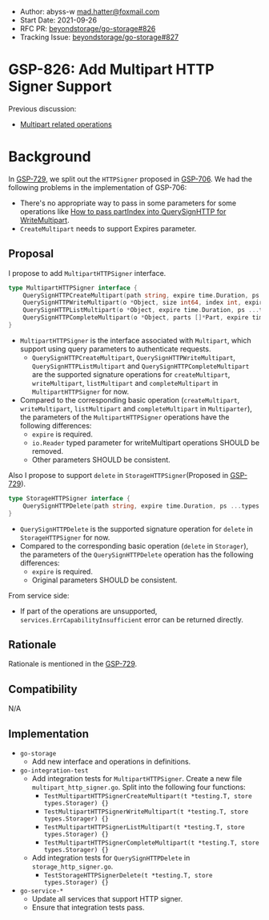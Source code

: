 - Author: abyss-w <mad.hatter@foxmail.com>
- Start Date: 2021-09-26
- RFC PR: [beyondstorage/go-storage#826](https://github.com/beyondstorage/go-storage/pull/826)
- Tracking Issue: [beyondstorage/go-storage#827](https://github.com/beyondstorage/go-storage/issues/827)

# GSP-826: Add Multipart HTTP Signer Support

Previous discussion:

- [Multipart related operations ](https://forum.beyondstorage.io/t/topic/226)

# Background

In [GSP-729](https://github.com/beyondstorage/go-storage/blob/master/docs/rfcs/729-redesign-http-signer.md), we split out the `HTTPSigner` proposed in [GSP-706](https://github.com/beyondstorage/go-storage/blob/master/docs/rfcs/706-support-http-signer.md). We had the following problems in the implementation of GSP-706:

- There's no appropriate way to pass in some parameters for some operations like [How to pass partIndex into QuerySignHTTP for WriteMultipart](https://forum.beyondstorage.io/t/how-to-pass-partindex-into-querysignhttp-for-writemultipart/192).
- `CreateMultipart` needs to support Expires parameter.

## Proposal

I propose to add `MultipartHTTPSigner` interface.

```go
type MultipartHTTPSigner interface {
    QuerySignHTTPCreateMultipart(path string, expire time.Duration, ps ...types.Pair) (req *http.Request, err error)
    QuerySignHTTPWriteMultipart(o *Object, size int64, index int, expire time.Duration, ps ...types.Pair) (req *http.Request, err error)
    QuerySignHTTPListMultipart(o *Object, expire time.Duration, ps ...types.Pair) (req *http.Request, err error)
    QuerySignHTTPCompleteMultipart(o *Object, parts []*Part, expire time.Duration, ps ...types.Pair) (req *http.Request, err error)
}
```

- `MultipartHTTPSigner` is the interface associated with `Multipart`, which support using query parameters to authenticate requests.
  - `QuerySignHTTPCreateMultipart`, `QuerySignHTTPWriteMultipart`, `QuerySignHTTPListMultipart` and `QuerySignHTTPCompleteMultipart` are the supported signature operations for `createMultipart`, `writeMultipart`, `listMultipart` and `completeMultipart` in `MultipartHTTPSigner` for now.
- Compared to the corresponding basic operation (`createMultipart`, `writeMultipart`, `listMultipart` and `completeMultipart` in `Multiparter`), the parameters of the `MultipartHTTPSigner` operations have the following differences:
  - `expire` is required.
  - `io.Reader` typed parameter for writeMultipart operations SHOULD be removed.
  - Other parameters SHOULD be consistent.

Also I propose to support `delete` in `StorageHTTPSigner`(Proposed in [GSP-729](https://github.com/beyondstorage/go-storage/blob/master/docs/rfcs/729-redesign-http-signer.md#proposal)).

```go
type StorageHTTPSigner interface {
    QuerySignHTTPDelete(path string, expire time.Duration, ps ...types.Pair) (req *http.Request, err error)
}
```

- `QuerySignHTTPDelete` is the supported signature operation for `delete` in `StorageHTTPSigner` for now.
- Compared to the corresponding basic operation (`delete` in `Storager`),  the parameters of the `QuerySignHTTPDelete` operation has the following differences:
  - `expire` is required.
  - Original parameters SHOULD be consistent.

From service side:

- If part of the operations are unsupported, `services.ErrCapabilityInsufficient` error can be returned directly.

## Rationale

Rationale is mentioned in the [GSP-729](https://github.com/beyondstorage/go-storage/blob/master/docs/rfcs/729-redesign-http-signer.md#rationale).

## Compatibility

N/A

## Implementation

- `go-storage`
  - Add new interface and operations in definitions.
- `go-integration-test`
  - Add integration tests for `MultipartHTTPSigner`. Create a new file `multipart_http_signer.go`. Split into the following four functions:
    - `TestMultipartHTTPSignerCreateMultipart(t *testing.T, store types.Storager) {}`
    - `TestMultipartHTTPSignerWriteMultipart(t *testing.T, store types.Storager) {}`
    - `TestMultipartHTTPSignerListMultipart(t *testing.T, store types.Storager) {}`
    - `TestMultipartHTTPSignerCompleteMultipart(t *testing.T, store types.Storager) {}`
  - Add integration tests for `QuerySignHTTPDelete` in `storage_http_signer.go`.
    - `TestStorageHTTPSignerDelete(t *testing.T, store types.Storager) {}`
- `go-service-*`
  - Update all services that support HTTP signer.
  - Ensure that integration tests pass.